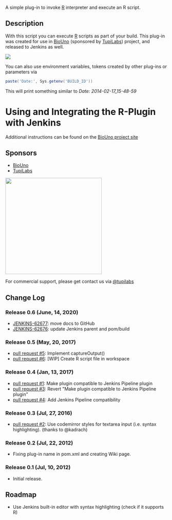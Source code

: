 A simple plug-in to invoke [R](http://www.r-project.org/) interpreter
and execute an R script.

## Description

With this script you can execute [R](http://www.r-project.org/) scripts as part of your build. This plug-in was created
for use in [BioUno](https://biouno.org/) (sponsored by [TupiLabs](https://tupilabs.com/)) project, and released to
Jenkins as well.

![](https://wiki.jenkins.io/download/attachments/63143951/rjenkins.png?version=1&modificationDate=1342933467000&api=v2)

You can also use environment variables, tokens created by other plug-ins
or parameters via 

```groovy
paste('Date:', Sys.getenv('BUILD_ID'))
```

This will print something similar to *Date: 2014-02-17_15-48-59*

# Using and Integrating the R-Plugin with Jenkins

Additional instructions can be found on the [BioUno project site](https://biouno.org/tutorials/r-plugin/)

## Sponsors

- [BioUno](https://biouno.org/)
- [TupiLabs](https://tupilabs.com/)

<img src="https://wiki.jenkins.io/download/attachments/63143951/logo1.png?version=1&modificationDate=1342933658000&api=v2" width="300px" />

For commercial support, please get contact us via [@tupilabs](https://twitter.com/tupilabs)

## Change Log

### Release 0.6 (June, 14, 2020)

- [JENKINS-62677](https://issues.jenkins-ci.org/browse/JENKINS-62677):
move docs to GitHub
- [JENKINS-62676](https://issues.jenkins-ci.org/browse/JENKINS-62676):
update Jenkins parent and pom/build

### Release 0.5 (May, 20, 2017)

- [pull request #5](https://github.com/jenkinsci/r-plugin/pull/5):
Implement captureOutput()
- [pull request #6](https://github.com/jenkinsci/r-plugin/pull/6):
[WIP] Create R script file in workspace  

### Release 0.4 (Jan, 13, 2017)

- [pull request #1](https://github.com/jenkinsci/r-plugin/pull/1):
Make plugin compatible to Jenkins Pipeline plugin
- [pull request #3](https://github.com/jenkinsci/r-plugin/pull/3): Revert "Make
plugin compatible to Jenkins Pipeline plugin"
- [pull request #4](https://github.com/jenkinsci/r-plugin/pull/4):
Add Jenkins Pipeline compatibility

### Release 0.3 (Jul, 27, 2016)

- [pull request #2](https://github.com/jenkinsci/r-plugin/pull/2):
Use codemirror styles for textarea input (i.e. syntax highlighting).
(thanks to @kadrach)

### Release 0.2 (Jul, 22, 2012)

- Fixing plug-in name in pom.xml and creating Wiki page.

### Release 0.1 (Jul, 10, 2012)

- Initial release.

## Roadmap

- Use Jenkins built-in editor with syntax highlighting (check if it
    supports R)
